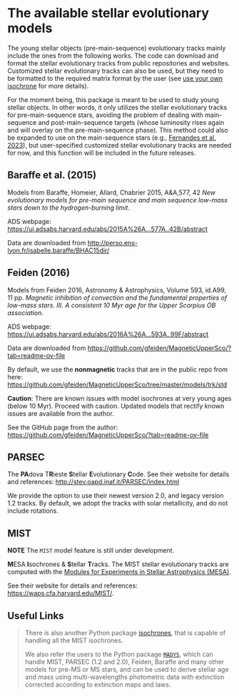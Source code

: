 # The available stellar evolutionary models

The young stellar objects (pre-main-sequence) evolutionary tracks mainly include the ones from the following works.
The code can download and format the stellar evolutionary tracks from public repositories and websites. 
Customized stellar evolutionary tracks can also be used, but they need to be formatted to the required matrix format by the user (see [use your own isochrone](./notebooks/ysoisochrone_customize_isochrone.ipynb) for more details).

For the moment being, this package is meant to be used to study young stellar objects. In other words, it only utilizes the stellar evolutionary tracks for pre-main-sequence stars, avoiding the problem of dealing with main-sequence and post-main-sequence targets (whose luminosity rises again and will overlay on the pre-main-sequence phase). 
This method could also be expanded to use on the main-sequence stars (e.g., [Fernandes et al. 2023](https://ui.adsabs.harvard.edu/abs/2023AJ....166..175F/abstract)), but user-specified customized stellar evolutionary tracks are needed for now, and this function will be included in the future releases.

## Baraffe et al. (2015)
Models from Baraffe, Homeier, Allard, Chabrier 2015, A&A,577, 42 *New evolutionary models for pre-main sequence and main sequence low-mass stars down to the hydrogen-burning limit*.

ADS webpage: https://ui.adsabs.harvard.edu/abs/2015A%26A...577A..42B/abstract

Data are downloaded from http://perso.ens-lyon.fr/isabelle.baraffe/BHAC15dir/

## Feiden (2016)
Models from Feiden 2016, Astronomy & Astrophysics, Volume 593, id.A99, 11 pp. *Magnetic inhibition of convection and the fundamental properties of low-mass stars. III. A consistent 10 Myr age for the Upper Scorpius OB association*.

ADS webpage: https://ui.adsabs.harvard.edu/abs/2016A%26A...593A..99F/abstract

Data are downloaded from https://github.com/gfeiden/MagneticUpperSco/?tab=readme-ov-file

By default, we use the **nonmagnetic** tracks that are in the public repo from here: https://github.com/gfeiden/MagneticUpperSco/tree/master/models/trk/std

**Caution**: There are known issues with model isochrones at very young ages (below 10 Myr). Proceed with caution. Updated models that rectify known issues are available from the author. 

See the GitHub page from the author: https://github.com/gfeiden/MagneticUpperSco/?tab=readme-ov-file

## PARSEC
The **PA**dova T**R**ieste **S**tellar **E**volutionary **C**ode. 
See their website for details and references: http://stev.oapd.inaf.it/PARSEC/index.html

We provide the option to use their newest version 2.0, and legacy version 1.2 tracks. 
By default, we adopt the tracks with solar metallicity, and do not include rotations.

## MIST

**NOTE** The `MIST` model feature is still under development.

**M**ESA **I**sochrones & **S**tellar **T**racks.
The MIST stellar evolutionary tracks are computed with the [Modules for Experiments in Stellar Astrophysics (MESA)](http://mesa.sourceforge.net/index.html).

See their website for details and references: https://waps.cfa.harvard.edu/MIST/.

## Useful Links

> There is also another Python package [isochrones](https://github.com/timothydmorton/isochrones/tree/master), that is capable of handling all the MIST isochrones.
> 
> We also refer the users to the Python package [`MADYS`](https://madys.readthedocs.io/en/latest/), which can handle MIST, PARSEC (1.2 and 2.0), Feiden, Baraffe and many other models for pre-MS or MS stars, and can be used to derive stellar age and mass using multi-wavelengths photometric data with extinction corrected according to extinction maps and laws.
